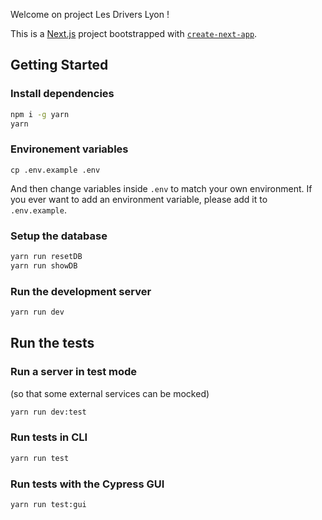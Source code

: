 Welcome on project Les Drivers Lyon !

This is a [Next.js](https://nextjs.org/) project bootstrapped with [`create-next-app`](https://github.com/vercel/next.js/tree/canary/packages/create-next-app).

## Getting Started

### Install dependencies

```sh
npm i -g yarn
yarn
```

### Environement variables

```
cp .env.example .env
```

And then change variables inside `.env` to match your own environment.
If you ever want to add an environment variable, please add it to `.env.example`.

### Setup the database

```sh
yarn run resetDB
yarn run showDB
```

### Run the development server

```bash
yarn run dev
```

## Run the tests

### Run a server in test mode

(so that some external services can be mocked)

```sh
yarn run dev:test
```

### Run tests in CLI

```sh
yarn run test
```

### Run tests with the Cypress GUI

```sh
yarn run test:gui
```

